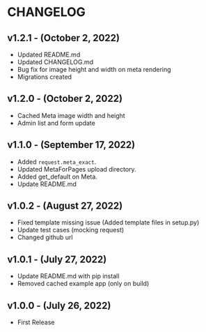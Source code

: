 # CHANGELOG

## v1.2.1 - (October 2, 2022)
- Updated README.md
- Updated CHANGELOG.md
- Bug fix for image height and width on meta rendering
- Migrations created

## v1.2.0 - (October 2, 2022)
- Cached Meta image width and height
- Admin list and form update

## v1.1.0 - (September 17, 2022)
- Added `request.meta_exact`.
- Updated MetaForPages upload directory.
- Added get_default on Meta.
- Update README.md

## v1.0.2 - (August 27, 2022)
- Fixed template missing issue (Added template files in setup.py) 
- Update test cases (mocking request)
- Changed github url

## v1.0.1 - (July 27, 2022)
- Update README.md with pip install
- Removed cached example app (only on build)

## v1.0.0 - (July 26, 2022)
- First Release
